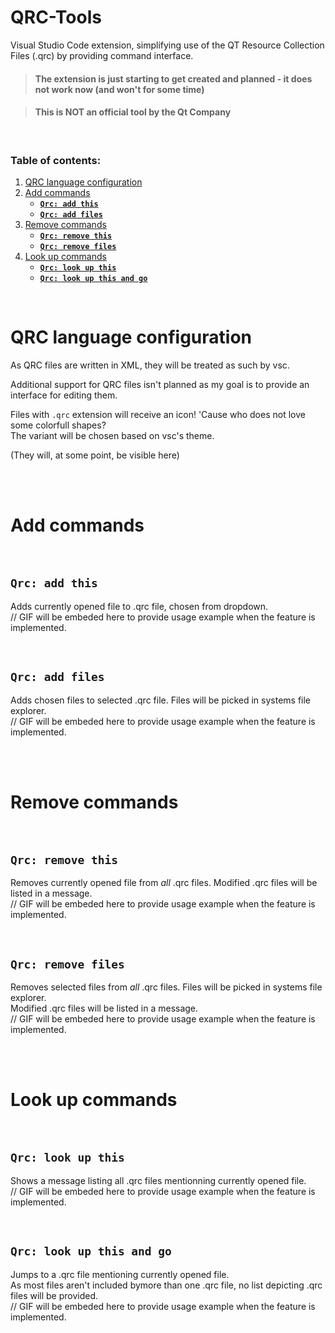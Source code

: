 # QRC-Tools

Visual Studio Code extension, simplifying use of the QT Resource Collection Files (.qrc) by providing command interface.

> #### The extension is just starting to get created and planned - it does not work now (and won't for some time)

> #### This is NOT an official tool by the Qt Company

<br>

### Table of contents:

1. [QRC language configuration](#qrc-language-configuration)
2. [Add commands](#add-commands)
    - [**`Qrc: add this`**](#qrc-add-this)
    - [**`Qrc: add files`**](#qrc-add-files)
3. [Remove commands](#remove-commands)
    - [**`Qrc: remove this`**](#qrc-remove-this)
    - [**`Qrc: remove files`**](#qrc-remove-files)
4. [Look up commands](#look-up-commands)
    - [**`Qrc: look up this`**](#qrc-look-up-this)
    - [**`Qrc: look up this and go`**](#qrc-look-up-this-and-go)

<br>

# QRC language configuration

As QRC files are written in XML, they will be treated as such by vsc.

Additional support for QRC files isn't planned as my goal is to provide an interface for editing them.

Files with `.qrc` extension will receive an icon! 'Cause who does not love some colorfull shapes?  
The variant will be chosen based on vsc's theme.

(They will, at some point, be visible here)


<br>
<br>

# Add commands

<br>

## **`Qrc: add this`**

Adds currently opened file to .qrc file, chosen from dropdown.  
// GIF will be embeded here to provide usage example when the feature is implemented.

<br>

## **`Qrc: add files`**

Adds chosen files to selected .qrc file. Files will be picked in systems file explorer.  
// GIF will be embeded here to provide usage example when the feature is implemented.

<br>
<br>

# Remove commands

<br>

## **`Qrc: remove this`**

Removes currently opened file from *all* .qrc files. Modified .qrc files will be listed in a message.  
// GIF will be embeded here to provide usage example when the feature is implemented.

<br>

## **`Qrc: remove files`**
Removes selected files from *all* .qrc files. Files will be picked in systems file explorer.  
Modified .qrc files will be listed in a message.  
// GIF will be embeded here to provide usage example when the feature is implemented.

<br>
<br>

# Look up commands

<br>

## **`Qrc: look up this`**

Shows a message listing all .qrc files mentionning currently opened file.  
// GIF will be embeded here to provide usage example when the feature is implemented.

<br>

## **`Qrc: look up this and go`**

Jumps to a .qrc file mentioning currently opened file.  
As most files aren't included bymore than one .qrc file, no list depicting .qrc files will be provided.  
// GIF will be embeded here to provide usage example when the feature is implemented.


